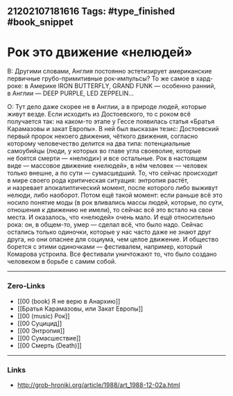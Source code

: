 21202107181616
Tags: #type_finished #book_snippet
---
# Рок это движение «нелюдей»

В: Другими словами, Англия постоянно эстетизирует американские первичные грубо-примитивные рок-импульсы? То же самое в хард-роке: в Америке IRON BUTTERFLY, GRAND FUNK — особенно ранний, в Англии — DEEP PURPLE, LED ZEPPELIN...  

О: Тут дело даже скорее не в Англии, а в природе людей, которые живут везде. Если исходить из Достоевского, то с роком всё получается так: на каком-то этапе у Гессе появилась статья «Братья Карамазовы и закат Европы». В ней был высказан тезис: Достоевский первый пророк некоего движения, чёткого движения, согласно которому человечество делится на два типа: потенциальные самоубийцы (люди, у которых во главе угла своеволие, которые не боятся смерти — «нелюди») и все остальные. Рок в настоящем виде — массовое движение «нелюдей», в нём человек — человек только внешне, а по сути — сумасшедший. То, что сейчас происходит в мире своего рода критическая ситуация: энтропия растёт, и назревает апокалиптический момент, после которого либо выживут нелюди, либо наоборот. Потом ещё такой момент: если раньше всё это носило понятие моды (в рок вливались массы людей, которые, по сути, отношения к движению не имели), то сейчас всё это встало на свои места. И оказалось, что «нелюдей» очень мало. И ещё относительно рока: он, в общем-то, умер — сделал всё, что было надо. Сейчас остались только одиночки, которые у нас часто даже не знают друг друга, но они опаснее для социума, чем целое движение. И общество борется с этими одиночками — фестивалем, например, который Комарова устроила. Все фестивали уничтожают то, что было создано человеком в борьбе с самим собой.

---
### Zero-Links
- [[00 (book) Я не верю в Анархию]]
- [[Братья Карамазовы, или Закат Европы]]
- [[00 (music) Рок]]
- [[00 Суцицид]]
- [[00 Энтропия]]
- [[00 Сумасшествие]]
- [[00 Смерть (Death)]]
---
### Links
 - http://grob-hroniki.org/article/1988/art_1988-12-02a.html